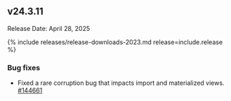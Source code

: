 ## v24.3.11

Release Date: April 28, 2025

{% include releases/release-downloads-2023.md release=include.release %}

<h3 id="v24-3-11-bug-fixes">Bug fixes</h3>

- Fixed a rare corruption bug that impacts import and materialized views. [#144661][#144661]

[#144661]: https://github.com/cockroachdb/cockroach/pull/144661
